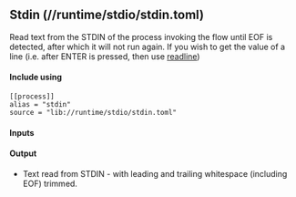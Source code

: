 ## Stdin (//runtime/stdio/stdin.toml)
Read text from the STDIN of the process invoking the flow until EOF is detected, after which it will not run
again. If you wish to get the value of a line (i.e. after ENTER is pressed, then use [readline](readline.md))

#### Include using
```
[[process]]
alias = "stdin"
source = "lib://runtime/stdio/stdin.toml"
```

#### Inputs

#### Output
* Text read from STDIN - with leading and trailing whitespace (including EOF) trimmed.